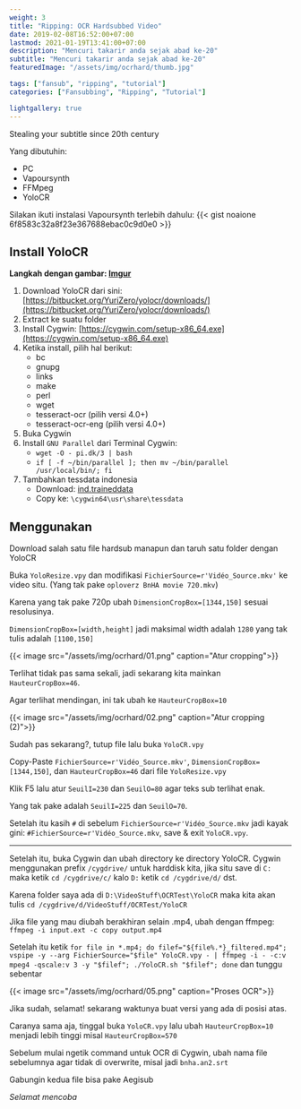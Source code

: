 ```yaml
---
weight: 3
title: "Ripping: OCR Hardsubbed Video"
date: 2019-02-08T16:52:00+07:00
lastmod: 2021-01-19T13:41:00+07:00
description: "Mencuri takarir anda sejak abad ke-20"
subtitle: "Mencuri takarir anda sejak abad ke-20"
featuredImage: "/assets/img/ocrhard/thumb.jpg"

tags: ["fansub", "ripping", "tutorial"]
categories: ["Fansubbing", "Ripping", "Tutorial"]

lightgallery: true
---
```


Stealing your subtitle since 20th century

<!--more-->

Yang dibutuhin:
- PC
- Vapoursynth
- FFMpeg
- YoloCR

Silakan ikuti instalasi Vapoursynth terlebih dahulu:
{{< gist noaione 6f8583c32a8f23e367688ebac0c9d0e0 >}}

## Install YoloCR

**Langkah dengan gambar: [Imgur](https://imgur.com/a/oBFP5Mg)**

1. Download YoloCR dari sini: [https://bitbucket.org/YuriZero/yolocr/downloads/](https://bitbucket.org/YuriZero/yolocr/downloads/)
2. Extract ke suatu folder
3. Install Cygwin: [https://cygwin.com/setup-x86_64.exe](https://cygwin.com/setup-x86_64.exe)
4. Ketika install, pilih hal berikut:
    - bc
    - gnupg
    - links
    - make
    - perl
    - wget
    - tesseract-ocr (pilih versi 4.0+)
    - tesseract-ocr-eng (pilih versi 4.0+)
5. Buka Cygwin
6. Install `GNU Parallel` dari Terminal Cygwin:
    * `wget -O - pi.dk/3 | bash`
    * `if [ -f ~/bin/parallel ]; then mv ~/bin/parallel /usr/local/bin/; fi`
7. Tambahkan tessdata indonesia
    - Download: [ind.traineddata](https://github.com/tesseract-ocr/tessdata_best/blob/master/ind.traineddata)
    - Copy ke: `\cygwin64\usr\share\tessdata`

## Menggunakan
Download salah satu file hardsub manapun dan taruh satu folder dengan YoloCR

Buka `YoloResize.vpy` dan modifikasi `FichierSource=r'Vidéo_Source.mkv'` ke video situ. (Yang tak pake `oploverz BnHA movie 720.mkv`)

Karena yang tak pake 720p ubah `DimensionCropBox=[1344,150]` sesuai resolusinya.

`DimensionCropBox=[width,height]` jadi maksimal width adalah `1280` yang tak tulis adalah `[1100,150]`

{{< image src="/assets/img/ocrhard/01.png" caption="Atur cropping">}}

Terlihat tidak pas sama sekali, jadi sekarang kita mainkan `HauteurCropBox=46`.

Agar terlihat mendingan, ini tak ubah ke `HauteurCropBox=10`

{{< image src="/assets/img/ocrhard/02.png" caption="Atur cropping (2)">}}

Sudah pas sekarang?, tutup file lalu buka `YoloCR.vpy`

Copy-Paste `FichierSource=r'Vidéo_Source.mkv'`, `DimensionCropBox=[1344,150]`, dan `HauteurCropBox=46` dari file `YoloResize.vpy`

Klik F5 lalu atur `SeuilI=230` dan `SeuilO=80` agar teks sub terlihat enak.

Yang tak pake adalah `SeuilI=225` dan `SeuilO=70`.

Setelah itu kasih `#` di sebelum `FichierSource=r'Vidéo_Source.mkv` jadi kayak gini: `#FichierSource=r'Vidéo_Source.mkv`, save & exit `YoloCR.vpy`.

---

Setelah itu, buka Cygwin dan ubah directory ke directory YoloCR. Cygwin menggunakan prefix `/cygdrive/` untuk harddisk kita, jika situ save di `C:` maka ketik `cd /cygdrive/c/` kalo `D:` ketik `cd /cygdrive/d/` dst.

Karena folder saya ada di `D:\VideoStuff\OCRTest\YoloCR` maka kita akan tulis `cd /cygdrive/d/VideoStuff/OCRTest/YoloCR`

Jika file yang mau diubah berakhiran selain .mp4, ubah dengan ffmpeg: `ffmpeg -i input.ext -c copy output.mp4`  

Setelah itu ketik `for file in *.mp4; do filef="${file%.*}_filtered.mp4"; vspipe -y --arg FichierSource="$file" YoloCR.vpy - | ffmpeg -i - -c:v mpeg4 -qscale:v 3 -y "$filef"; ./YoloCR.sh "$filef"; done` dan tunggu sebentar

{{< image src="/assets/img/ocrhard/05.png" caption="Proses OCR">}}

Jika sudah, selamat! sekarang waktunya buat versi yang ada di posisi atas.

Caranya sama aja, tinggal buka `YoloCR.vpy` lalu ubah `HauteurCropBox=10` menjadi lebih tinggi misal `HauteurCropBox=570`

Sebelum mulai ngetik command untuk OCR di Cygwin, ubah nama file sebelumnya agar tidak di overwrite, misal jadi `bnha.an2.srt`

Gabungin kedua file bisa pake Aegisub

*Selamat mencoba*